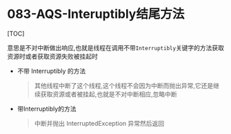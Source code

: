 # 083-AQS-Interuptibly结尾方法

[TOC]

意思是不对中断做出响应,也就是线程在调用不带`Interruptibly`关键字的方法获取资源时或者获取资源失败被挂起时

- 不带 Interruptibly 的方法

  > 其他线程中断了这个线程,这个线程不会因为中断而抛出异常,它还是继续获取资源或者被挂起,也就是不对中断相应,忽略中断

- 带Interruptibly的方法

  > 中断并抛出 InterruptedException 异常然后返回

